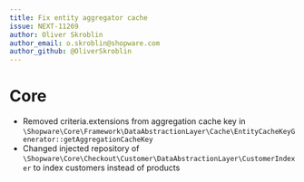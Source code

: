 ```yaml
---
title: Fix entity aggregator cache
issue: NEXT-11269
author: Oliver Skroblin
author_email: o.skroblin@shopware.com 
author_github: @OliverSkroblin
---
```

# Core
* Removed criteria.extensions from aggregation cache key in `\Shopware\Core\Framework\DataAbstractionLayer\Cache\EntityCacheKeyGenerator::getAggregationCacheKey`
* Changed injected repository of `\Shopware\Core\Checkout\Customer\DataAbstractionLayer\CustomerIndexer` to index customers instead of products  
